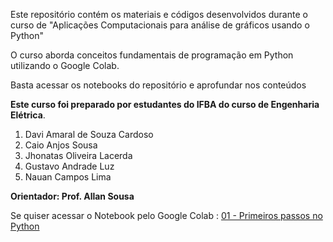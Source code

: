  Este repositório contém os materiais e códigos desenvolvidos durante o curso de "Aplicações Computacionais para análise de gráficos usando o Python"

 O curso aborda conceitos fundamentais de programação em Python utilizando o Google Colab.

 Basta acessar os notebooks do repositório e aprofundar nos conteúdos

 **Este curso foi preparado por estudantes do IFBA do curso de Engenharia Elétrica**.

1. Davi Amaral de Souza Cardoso
2. Caio Anjos Sousa
3. Jhonatas Oliveira Lacerda
4. Gustavo Andrade Luz
5. Nauan Campos Lima

**Orientador: Prof. Allan Sousa**

 Se quiser acessar o Notebook pelo Google Colab :
 [01 - Primeiros passos no Python](https://colab.research.google.com/drive/1k-8rLc6QyZYS75F85zYd2U1MaeMNstAU?usp=sharing#scrollTo=5G2fbNPeFYe5)
